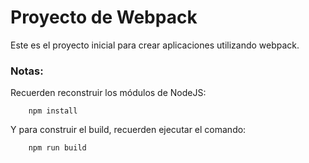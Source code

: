 # Proyecto de Webpack 

Este es el proyecto inicial para crear aplicaciones utilizando webpack.

### Notas:
Recuerden reconstruir los módulos de NodeJS:

```
    npm install
```

Y para construir el build, recuerden ejecutar el comando:

```
    npm run build
```